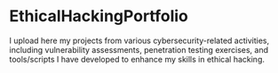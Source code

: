 # EthicalHackingPortfolio
I upload here my projects from various cybersecurity-related activities, including vulnerability assessments, penetration testing exercises, and tools/scripts I have developed to enhance my skills in ethical hacking.
